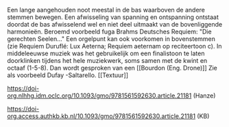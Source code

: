 Een lange aangehouden noot meestal in de bas waarboven de andere  stemmen bewegen. Een afwisseling van spanning en ontspanning ontstaat doordat de bas afwisselend wel en niet deel uitmaakt van de bovenliggende harmonieën.
Beroemd voorbeeld fuga Brahms Deutsches Requiem: "Die gerechten Seelen..."
Een orgelpunt kan ook voorkomen in bovenstemmen (zie Requiem Duruflé: Lux Aeterna; Requiem aeternam op reciteertoon c).
In middeleeuwse muziek was het gebruikelijk om een finalistoon te laten doorklinken tijdens het hele muziekwerk, soms samen met de kwint en octaaf (1-5-8). Dan wordt gesproken van een [[Bourdon (Eng. Drone)]] Zie als voorbeeld Dufay -Saltarello.
[[Textuur]]

https://doi-org.nlhhg.idm.oclc.org/10.1093/gmo/9781561592630.article.21181 (Hanze)

https://doi-org.access.authkb.kb.nl/10.1093/gmo/9781561592630.article.21181 (KB)
